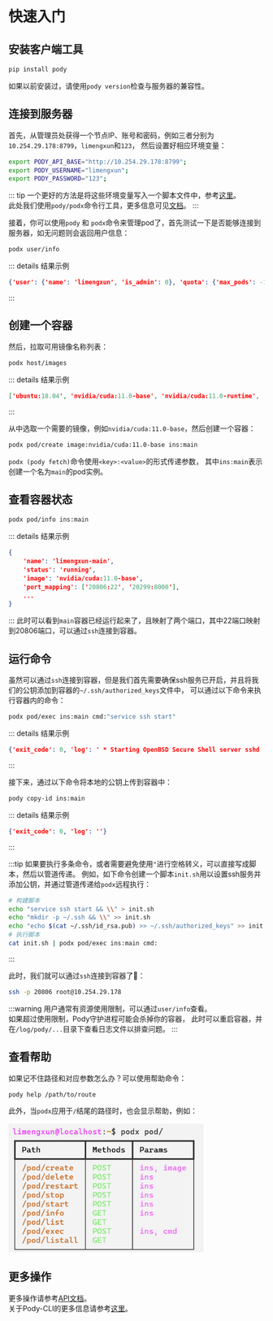 
# 快速入门

## 安装客户端工具
```sh
pip install pody
```
如果以前安装过，请使用`pody version`检查与服务器的兼容性。

## 连接到服务器 
首先，从管理员处获得一个节点IP、账号和密码，例如三者分别为`10.254.29.178:8799`，`limengxun`和`123`，
然后设置好相应环境变量：
```sh
export PODY_API_BASE="http://10.254.29.178:8799";
export PODY_USERNAME="limengxun";
export PODY_PASSWORD="123";
```

::: tip
一个更好的方法是将这些环境变量写入一个脚本文件中，参考[这里](./pody-cli#configuration)。  
此处我们使用`pody/podx`命令行工具，更多信息可见[文档](/pody-cli)。
:::

接着，你可以使用`pody` 和 `podx`命令来管理pod了，首先测试一下是否能够连接到服务器，如无问题则会返回用户信息：
```sh
podx user/info
```
::: details 结果示例
```json
{'user': {'name': 'limengxun', 'is_admin': 0}, 'quota': {'max_pods': -1, 'gpu_count': -1, 'memory_limit': -1}}
```
:::


## 创建一个容器
然后，拉取可用镜像名称列表：
```sh
podx host/images
```
::: details 结果示例
```json
['ubuntu:18.04', 'nvidia/cuda:11.0-base', 'nvidia/cuda:11.0-runtime', 'nvidia/cuda:11.0-devel']
```
:::

从中选取一个需要的镜像，例如`nvidia/cuda:11.0-base`，然后创建一个容器：
```sh
podx pod/create image:nvidia/cuda:11.0-base ins:main
```
`podx (pody fetch)`命令使用`<key>:<value>`的形式传递参数，
其中`ins:main`表示创建一个名为`main`的pod实例。

## 查看容器状态
```sh
podx pod/info ins:main
```
::: details 结果示例
```json
{
    'name': 'limengxun-main',
    'status': 'running',
    'image': 'nvidia/cuda:11.0-base',
    'port_mapping': ['20806:22', '20299:8000'],
    ...
}
```
:::
此时可以看到`main`容器已经运行起来了，且映射了两个端口，其中22端口映射到20806端口，可以通过`ssh`连接到容器。

## 运行命令
虽然可以通过`ssh`连接到容器，但是我们首先需要确保ssh服务已开启，并且将我们的公钥添加到容器的`~/.ssh/authorized_keys`文件中，
可以通过以下命令来执行容器内的命令：
```sh
podx pod/exec ins:main cmd:"service ssh start"
```
::: details 结果示例
```json
{'exit_code': 0, 'log': ' * Starting OpenBSD Secure Shell server sshd       \x1b[80G \r\x1b[74G[ OK ]\r\n'}
```
:::


接下来，通过以下命令将本地的公钥上传到容器中：
```sh
pody copy-id ins:main
```

::: details 结果示例
```json
{'exit_code': 0, 'log': ''}
```
:::

<!-- podx pod/exec ins:main cmd:"mkdir -p ~/.ssh && echo $(cat ~/.ssh/id_rsa.pub) >> ~/.ssh/authorized_keys" -->
:::tip
如果要执行多条命令，或者需要避免使用`"`进行空格转义，可以直接写成脚本，然后以管道传递。
例如，如下命令创建一个脚本`init.sh`用以设置ssh服务并添加公钥，并通过管道传递给`podx`远程执行：
```sh
# 构建脚本
echo "service ssh start && \\" > init.sh
echo "mkdir -p ~/.ssh && \\" >> init.sh
echo "echo $(cat ~/.ssh/id_rsa.pub) >> ~/.ssh/authorized_keys" >> init.sh
# 执行脚本
cat init.sh | podx pod/exec ins:main cmd:
```
:::

此时，我们就可以通过`ssh`连接到容器了🎉：
```sh
ssh -p 20806 root@10.254.29.178
```

:::warning
用户通常有资源使用限制，可以通过`user/info`查看。  
如果超过使用限制，Pody守护进程可能会杀掉你的容器，
此时可以重启容器，并在`/log/pody/...`目录下查看日志文件以排查问题。
:::

## 查看帮助
如果记不住路径和对应参数怎么办？可以使用帮助命令：
```sh
pody help /path/to/route
```

此外，当`podx`应用于`/`结尾的路径时，也会显示帮助，例如：
![帮助示例](./assets/help_example.png)


## 更多操作
更多操作请参考[API文档](./api.md)。  
关于Pody-CLI的更多信息请参考[这里](./pody-cli.md)。  

<style scoped>
    img {
        margin-top: 1rem;
        max-width: 24rem;
        filter: invert(1);
    }
</style>